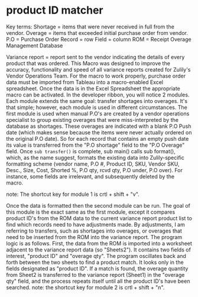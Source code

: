 # product ID matcher 
Key terms:
Shortage = items that were never received in full from the vendor.
Overage = items that exceeded initial purchase order from vendor. 
P.O = Purchase Order
Record = row
Field = column
ROM = Receipt Overage Management Database 

Variance report = report sent to the vendor indicating the details of every product that was ordered. 
This Macro was designed to improve the accuracy, functionality and speed of all variance reports created for Zulily's Vendor Operations Team. For the macro to work properly, purchase order data must be imported from Tableau into a macro-enabled Excel spreadsheet. Once the data is in the Excel Spreadsheet the appropriate macro can be activated. In the developer ribbon, you will notice 2 modules. Each module extends the same goal: transfer shortages into overages. It's that simple; however, each module is used in different circumstances. The first module is used when manual P.O's are created by a vendor operations specialist to group existing overages that were miss-interpreted by the database as shortages. These overages are indicated with a blank P.O Push date (which makes sense because the items were never actually ordered on the original P.O date). So for each record that contains an empty push date its value is transferred from the "P.O shortage" field to the "P.O Overage" field. Once `sub transfer()` is complete, sub main() calls sub format(), which, as the name suggest, formats the existing data into Zulily-specific formatting scheme (vendor name, P.O #, Product ID, SKU, Vendor SKU, Desc., Size, Cost, Shorted %, P.O qty, rcvd qty, P.O under, P.O over). For instance, some fields are irrelevant, and subsequently deleted by the macro. 

note: The shortcut key for module 1 is crtl + shift + "v". 

Once the data is formatted then the second module can be run. The goal of this module is the exact same as the first module, except it compares product ID's from the ROM data to the current variance report product list to find which records need to have adjustments made. By adjustments, I am referring to transfers, such as shortages into overages, or overages that need to be inserted from the ROM into the variance report. The program logic is as follows. First, the data from the ROM is imported into a worksheet adjacent to the variance report data (so "Sheets2"). It contains two fields of interest, "product ID" and "overage qty". The program oscillates back and forth between the two sheets to find a product match. It looks only in the fields designated as "product ID". If a match is found, the overage quantity from Sheet2 is transferred to the variance report (Sheet1) in the "overage qty" field, and the process repeats itself until all the product ID's have been searched. 
note: the shortcut key for module 2 is crtl + shift + "n".
